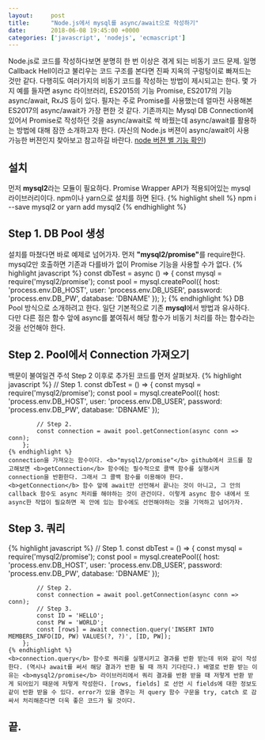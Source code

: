```yaml
---
layout:		post
title:		"Node.js에서 mysql를 async/await으로 작성하기"
date:		2018-06-08 19:45:00 +0000
categories:	['javascript', 'nodejs', 'ecmascript']
---
```


<p>
	<span class="dropcap">N</span>ode.js로 코드를 작성하다보면 분명히 한 번 이상은 겪게 되는 비동기 코드 문제. 일명 Callback Hell이라고 불리우는 코드 구조를 본다면 진짜 지옥의 구렁텅이로 빠져드는 것만 같다. 다행히도 여러가지의 비동기 코드를 작성하는 방법이 제시되고는 한다. 몇 가지 예를 들자면 async 라이브러리, ES2015의 기능 Promise, ES2017의 기능 async/await, RxJS 등이 있다. 필자는 주로 Promise를 사용했는데 얼마전 사용해본 ES2017의 async/await가 가장 편한 것 같다. 기존까지는 Mysql DB Connection에 있어서 Promise로 작성하던 것을 async/await로 싹 바꿨는데 async/await를 활용하는 방법에 대해 잠깐 소개하고자 한다. (자신의 Node.js 버젼이 async/await이 사용 가능한 버젼인지 찾아보고 참고하길 바란다. <a href='https://node.green/'>node 버젼 별 기능 확인</a>)
</p>
<h2>설치</h2>
<p>
	먼저 <b>mysql2</b>라는 모듈이 필요하다. Promise Wrapper API가 적용되어있는 mysql 라이브러리이다. npm이나 yarn으로 설치를 하면 된다.
	{% highlight shell %}
		npm i --save mysql2  or  yarn add mysql2
	{% endhighlight %}
</p>
<h2>Step 1. DB Pool 생성</h2>
<p>
	설치를 마쳤다면 바로 예제로 넘어가자. 먼저 <b>"mysql2/promise"</b>를 require한다. mysql2만 호출하면 기존과 다를바가 없이 Promise 기능을 사용할 수가 없다.
	{% highlight javascript %}
		const dbTest = async () => {
			const mysql = require('mysql2/promise');
			const pool = mysql.createPool({
			  host: 'process.env.DB_HOST',
			  user: 'process.env.DB_USER',
			  password: 'process.env.DB_PW',
			  database: 'DBNAME'
			});
		};
	{% endhighlight %}
	DB Pool 방식으로 소개하려고 한다. 일단 기본적으로 기존 <b>mysql</b>에서 방법과 유사하다. 다만 다른 점은 함수 앞에 async를 붙여줘서 해당 함수가 비동기 처리를 하는 함수라는 것을 선언해야 한다.
</p>
<h2>Step 2. Pool에서 Connection 가져오기</h2>
<p>
	백문이 불여일견 주석 Step 2 이후로 추가된 코드를 먼저 살펴보자.
	{% highlight javascript %}
		// Step 1.
		const dbTest = () => {
			const mysql = require('mysql2/promise');
			const pool = mysql.createPool({
			  host: 'process.env.DB_HOST',
			  user: 'process.env.DB_USER',
			  password: 'process.env.DB_PW',
			  database: 'DBNAME'
			});

			// Step 2.
			const connection = await pool.getConnection(async conn => conn);
		};
	{% endhighlight %}
	connection을 가져오는 함수이다. <b>"mysql2/promise"</b> github에서 코드를 참고해보면 <b>getConnection</b> 함수에는 필수적으로 콜백 함수를 실행시켜 connection을 반환한다. 그래서 그 콜백 함수를 이용해야 한다. <b>getConnection</b> 함수 앞에 await만 선언해서 끝나는 것이 아니고, 그 안의 callback 함수도 async 처리를 해야하는 것이 관건이다. 이렇게 async 함수 내에서 또 async한 작업이 필요하면 꼭 안에 있는 함수에도 선언해야하는 것을 기억하고 넘어가자.
</p>
<h2>Step 3. 쿼리</h2>
<p>
	{% highlight javascript %}
		// Step 1.
		const dbTest = () => {
			const mysql = require('mysql2/promise');
			const pool = mysql.createPool({
			  host: 'process.env.DB_HOST',
			  user: 'process.env.DB_USER',
			  password: 'process.env.DB_PW',
			  database: 'DBNAME'
			});

			// Step 2.
			const connection = await pool.getConnection(async conn => conn);
			// Step 3.
			const ID = 'HELLO';
			const PW = 'WORLD';
			const [rows] = await connection.query('INSERT INTO MEMBERS_INFO(ID, PW) VALUES(?, ?)', [ID, PW]);
		};
	{% endhighlight %}
	<b>connection.query</b> 함수로 쿼리를 실행시키고 결과를 반환 받는데 위와 같이 작성한다. (역시나 await를 써서 해당 결과가 반환 될 때 까지 기다린다.) 배열로 반환 받는 이유는 <b>mysql2/promise</b> 라이브러리에서 쿼리 결과를 반환 받을 때 저렇게 반환 받게 되어있기 때문에 저렇게 작성한다. [rows, fields] 로 선언 시 fields에 대한 정보도 같이 반환 받을 수 있다. error가 있을 경우는 저 query 함수 구문을 try, catch 로 감싸서 처리해준다면 더욱 좋은 코드가 될 것이다.
</p>
<h2>끝.</h2>
